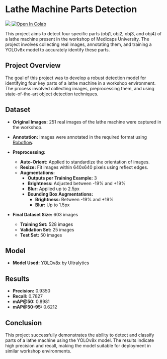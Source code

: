 # Lathe Machine Parts Detection
<a href="https://universe.roboflow.com/dreamfalls/ml-project-mwqxv">
    <img src="https://app.roboflow.com/images/download-dataset-badge.svg"></img>
</a>
 <a href="https://colab.research.google.com/github/Dream-Falls/Lathe_Machine/blob/main/Source_Code.ipynb" target="_parent\"><img src="https://colab.research.google.com/assets/colab-badge.svg" alt="Open In Colab"/></a>

This project aims to detect four specific parts (obj1, obj2, obj3, and obj4) of a lathe machine present in the workshop of Medicaps University. The project involves collecting real images, annotating them, and training a YOLOv8x model to accurately identify these parts.

## Project Overview

The goal of this project was to develop a robust detection model for identifying four key parts of a lathe machine in a workshop environment. The process involved collecting images, preprocessing them, and using state-of-the-art object detection techniques.

## Dataset

- **Original Images:** 251 real images of the lathe machine were captured in the workshop.
- **Annotation:** Images were annotated in the required format using [Roboflow](https://roboflow.com/).

  
- **Preprocessing:**
  - **Auto-Orient:** Applied to standardize the orientation of images.
  - **Resize:** Fit images within 640x640 pixels using reflect edges.
  - **Augmentations:**
    - **Outputs per Training Example:** 3
    - **Brightness:** Adjusted between -19% and +19%
    - **Blur:** Applied up to 2.5px
    - **Bounding Box Augmentations:**
      - **Brightness:** Between -19% and +19%
      - **Blur:** Up to 1.5px

- **Final Dataset Size:** 603 images
  - **Training Set:** 528 images
  - **Validation Set:** 25 images
  - **Test Set:** 50 images

## Model

- **Model Used:** [YOLOv8x](https://ultralytics.com/yolov8) by Ultralytics

## Results

- **Precision:** 0.9350
- **Recall:** 0.7827
- **mAP@50:** 0.8981
- **mAP@50-95:** 0.6212

## Conclusion

This project successfully demonstrates the ability to detect and classify parts of a lathe machine using the YOLOv8x model. The results indicate high precision and recall, making the model suitable for deployment in similar workshop environments.



